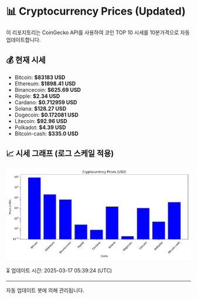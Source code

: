 
# 📊 Cryptocurrency Prices (Updated)

이 리포지토리는 CoinGecko API를 사용하여 코인 TOP 10 시세를 10분가격으로 자동 업데이트합니다.

## 💰 현재 시세
- Bitcoin: **$83183 USD**
- Ethereum: **$1898.41 USD**
- Binancecoin: **$625.69 USD**
- Ripple: **$2.34 USD**
- Cardano: **$0.712959 USD**
- Solana: **$128.27 USD**
- Dogecoin: **$0.172081 USD**
- Litecoin: **$92.96 USD**
- Polkadot: **$4.39 USD**
- Bitcoin-cash: **$335.0 USD**

## 📈 시세 그래프 (로그 스케일 적용)
![Crypto Prices](crypto_prices.png)

⏳ 업데이트 시간: 2025-03-17 05:39:24 (UTC)

---
자동 업데이트 봇에 의해 관리됩니다.
